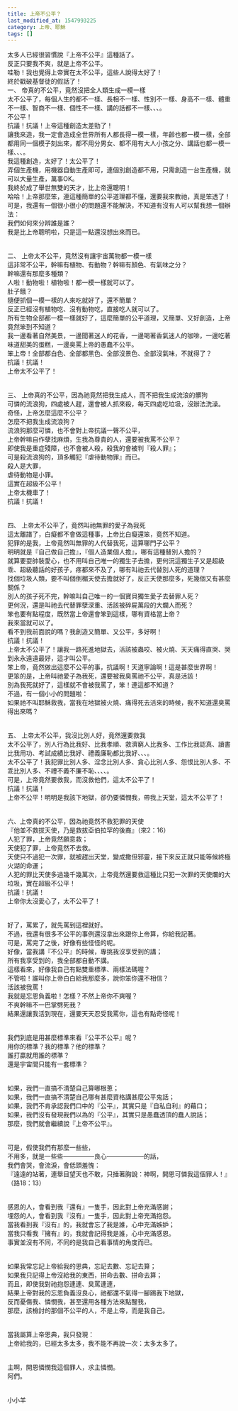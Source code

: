 ```yaml
---
title: 上帝不公平？
last_modified_at: 1547993225
category: 上帝、耶穌
tags: []
---
```


<p>太多人已經很習慣說『上帝不公平』這種話了。<br/>反正只要我不爽，就是上帝不公平。<br/>哇勒！我也覺得上帝實在太不公平，這些人說得太好了！<br/>終於戳破基督徒的假話了！<br/><!--more-->一、	帝真的不公平，竟然沒把全人類生成一模一樣<br/>太不公平了，每個人生的都不一樣、長相不一樣、性別不一樣、身高不一樣、體重不一樣、智商不一樣、個性不一樣、講的話都不一樣、、、。<br/>不公平！<br/>抗議！抗議！上帝這種創造太差勁了！<br/>讓我來造，我一定會造成全世界所有人都長得一模一樣，年齡也都一模一樣，全部都用同一個模子刻出來，都不用分男女、都不用有大人小孩之分、講話也都一模一樣、、、。<br/>我這種創造，太好了！太公平了！<br/>弄個生產機，用機器自動生產即可，連個別創造都不用，只需創造一台生產機，就可以大量生產，萬事OK。<br/>我終於成了舉世無雙的天才，比上帝還聰明！<br/>哈哈！上帝那麼笨，連這種簡單的公平道理都不懂，還要我來教祂，真是笨透了！<br/>可是，我還有一個很小很小的問題還不能解決，不知道有沒有人可以幫我想一個辦法：<br/>我們如何來分辨誰是誰？<br/>我是比上帝聰明啦，只是這一點還沒想出來而已。<br/><br/><br/>二、	上帝太不公平，竟然沒有讓宇宙萬物都一模一樣<br/>這非常不公平，幹嘛有植物、有動物？幹嘛有顏色、有氣味之分？<br/>幹嘛還有那麼多種類？<br/>人啦！動物啦！植物啦！都一模一樣就可以了。<br/>肚子餓？<br/>隨便抓個一模一樣的人來吃就好了，還不簡單？<br/>反正已經沒有植物吃、沒有動物吃，直接吃人就可以了。<br/>所有生物全部都一模一樣就好了，這麼簡單的公平道理，又簡單、又好創造，上帝竟然笨到不知道？<br/>我一邊看著自然美景，一邊聞著迷人的花香，一邊喝著香氣迷人的咖啡，一邊吃著味道甜美的蛋糕，一邊臭罵上帝的愚蠢不公平。<br/>笨上帝！全部都白色、全部都黑色、全部沒景色、全部沒氣味，不就得了？<br/>抗議！抗議！<br/>上帝太不公平了！<br/><br/><br/>三、	上帝真的不公平，因為祂竟然把我生成人，而不把我生成流浪的髒狗<br/>可憐的流浪狗，四處被人趕，還會被人抓來殺，每天四處吃垃圾，沒辦法洗澡。<br/>奇怪，上帝怎麼這麼不公平？<br/>怎麼不把我生成流浪狗？<br/>流浪狗那麼可憐，也不會對上帝抗議一聲不公平，<br/>上帝幹嘛自作孽找麻煩，生我為尊貴的人，還要被我罵不公平？<br/>即使我是重症殘障，也不會被人殺，殺我的會被判『殺人罪』；<br/>可是殺流浪狗的，頂多觸犯『虐待動物罪』而已。<br/>殺人是大罪，<br/>虐待動物是小罪。<br/>這實在超級不公平！<br/>上帝太機車了！<br/>抗議！抗議！<br/><br/><br/>四、	上帝太不公平了，竟然叫祂無罪的愛子為我死<br/>這太離譜了，白癡都不會做這種事，上帝比白癡還笨，竟然不知道。<br/>犯罪的是我，上帝竟然叫無罪的人代替我死，這算哪門子公平？<br/>明明就是『自己做自己擔』，『個人造業個人擔』，哪有這種替別人擔的？<br/>就算要耍帥裝愛心，也不用叫自己唯一的獨生子去擔，更何況這獨生子又是超級乖、超級聽話的好孩子，疼都來不及了，哪有叫祂去代替別人死的道理？<br/>找個垃圾人類，要不叫個倒楣天使去擔就好了，反正天使那麼多，死幾個又有甚麼關係？<br/>別人的孩子死不完，幹嘛叫自己唯一的一個寶貝獨生愛子去替罪人死？<br/>更何況，還是叫祂去代替罪孽深重、活該被碎屍萬段的大爛人而死？<br/>笨也要有點程度，既然當上帝還會笨到這樣，哪有資格當上帝？<br/>我來當就可以了。<br/>看不到我前面說的嗎？我創造又簡單、又公平，多好啊！<br/>抗議！抗議！<br/>上帝太不公平了！讓我一路死進地獄去，活該被蟲咬、被火燒、天天痛得直哭、哭到永永遠遠最好，這才叫公平。<br/>笨上帝，竟然做出這麼不公平的事，抗議啊！天道寧論啊！這是甚麼世界啊！<br/>更笨的是，上帝叫祂愛子為我死，還要被我臭罵祂不公平，真是活該！<br/>別為我死就好了，這樣就不會被我罵了，笨！連這都不知道？<br/>不過，有一個小小的問題啦：<br/>如果祂不叫耶穌救我，當我在地獄被火燒、痛得死去活來的時候，我不知道還臭罵得出來嗎？<br/><br/><br/>五、	上帝太不公平，我沒比別人好，竟然還要救我<br/>太不公平了，別人行為比我好、比我孝順、救濟窮人比我多、工作比我認真、讀書比我用功、考試成績比我好、禮義廉恥都比我好、、、。<br/>太不公平了！我犯罪比別人多、淫念比別人多、貪心比別人多、怨恨比別人多、不乖比別人多、不禮不義不廉不恥、、、、。<br/>可是，上帝竟然要救我，而沒救他們，這太不公平了！<br/>抗議！抗議！<br/>上帝不公平！明明是我該下地獄，卻仍要憐憫我，帶我上天堂，這太不公平了！<br/><br/><br/>六、上帝真的不公平，因為祂竟然不救犯罪的天使<br/>『他並不救拔天使，乃是救拔亞伯拉罕的後裔』（來2：16）<br/>人犯了罪，上帝竟然願意救；<br/>天使犯了罪，上帝竟然不去救。<br/>天使只不過犯一次罪，就被趕出天堂，變成撒但邪靈，接下來反正就只能等候終極火湖的命運；<br/>人犯的罪比天使多過幾千幾萬次，上帝竟然還要救這種比只犯一次罪的天使爛的大垃圾，實在超級不公平！<br/>抗議！抗議！<br/>上帝你太沒愛心了，太不公平了！<br/><br/><br/>好了，罵累了，就先罵到這裡就好。<br/>不過，我還有很多不公平的事例還沒拿出來跟你上帝算，你給我記著。<br/>可是，罵完了之後，好像有些怪怪的呢。<br/>好像，當我講『不公平』的時候，專挑我沒享受到的講；<br/>所有我享受到的，我全部都自動不講。<br/>這樣看來，好像我自己有點雙重標準、兩樣法碼喔？<br/>不管啦！誰叫你上帝白白給我那麼多，說你笨你還不相信？<br/>活該被我罵！<br/>我就是忘恩負義啦！怎樣？不然上帝你不爽喔？<br/>不爽幹嘛不一巴掌劈死我？<br/>結果還讓我活到現在，還要天天忍受我罵你，這也有點奇怪呢！<br/><br/><br/>我們到底是用甚麼標準來看『公平不公平』呢？<br/>用你的標準？我的標準？他的標準？<br/>誰打贏就用誰的標準？<br/>還是宇宙間只能有一套標準？<br/><br/><br/>如果，我們一直搞不清楚自己算哪根蔥；<br/>如果，我們一直搞不清楚自己哪有甚麼資格講甚麼公平鬼話；<br/>如果，我們不肯承認我們口中的『公平』，其實只是『自私自利』的藉口；<br/>如果，我們沒有發現我們以為的『公平』，其實只是愚蠢透頂的蠢人說話；<br/>那麼，我們就會繼續說『上帝不公平』。<br/><br/><br/>可是，假使我們有那麼一些些，<br/>不用多，就是一些些—————良心——————的話，<br/>我們會哭，會流淚，會低頭羞愧：<br/>『遠遠的站著，連舉目望天也不敢，只捶著胸說：神啊，開恩可憐我這個罪人！』（路18：13）<br/><br/><br/>感恩的人，會看到我『還有』一隻手，因此對上帝充滿感謝；<br/>埋怨的人，會看到我『沒有』一隻手，因此對上帝充滿抱怨。<br/>當我看到我『沒有』的，我就會忘了我是誰，心中充滿嫉妒；<br/>當我只看我『擁有』的，我就會記得我是誰，心中充滿感恩。<br/>事實並沒有不同，不同的是我自己看事情的角度而已。<br/><br/><br/>如果我常忘記上帝給我的恩典，忘記去數、忘記去算；<br/>如果我只記得上帝沒給我的東西，拼命去數、拼命去算；<br/>而且，即使我對祂抱怨連連、臭罵連連，<br/>結果上帝對我的忘恩負義沒良心，祂都還不氣得一腳踢我下地獄，<br/>反而憂傷我、憐憫我，甚至還用各種方法來點醒我，<br/>那麼，該檢討的那個不公平的人，不是上帝，而是我自己。<br/><br/><br/>當我屬算上帝恩典，我只發現：<br/>上帝給我的，已經太多太多，我不能不再說一次：太多太多了。<br/><br/><br/>主啊，開恩憐憫我這個罪人，求主憐憫。<br/>阿們。<br/><br/><br/>小小羊<br/><br/></p><p> </p><br/><br/>
